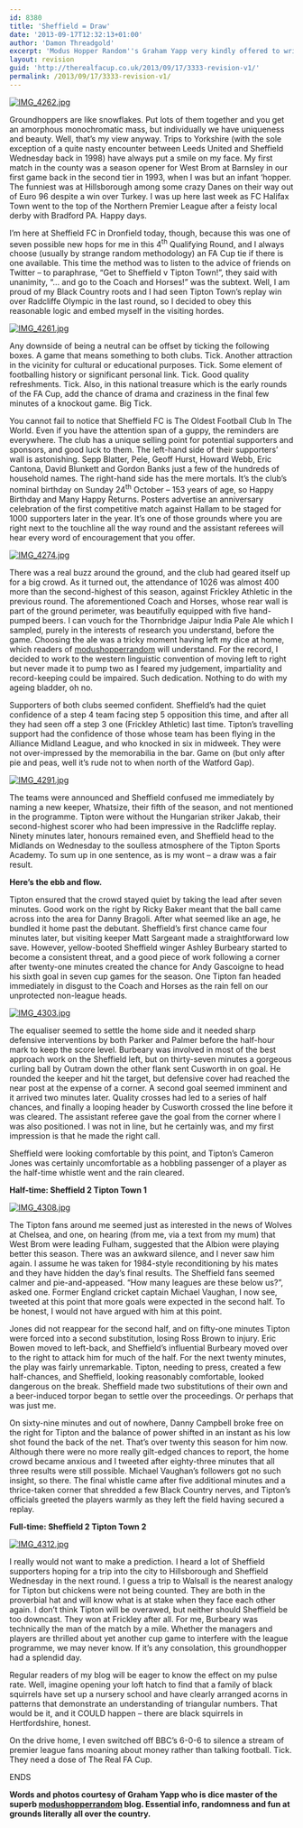 ```yaml
---
id: 8380
title: 'Sheffield = Draw'
date: '2013-09-17T12:32:13+01:00'
author: 'Damon Threadgold'
excerpt: 'Modus Hopper Random''s Graham Yapp very kindly offered to write us a match report of the game we wanted to go to but couldn''t get to, Sheffield FC .v. Tipton Town. Here it is!'
layout: revision
guid: 'http://therealfacup.co.uk/2013/09/17/3333-revision-v1/'
permalink: /2013/09/17/3333-revision-v1/
---
```


[![IMG_4262.jpg](http://lh6.ggpht.com/_3L4_Y2OBz2M/TMQNBDiBCaI/AAAAAAAAC7I/f1H1g8D6pPE/IMG_4262.jpg?imgmax=200)](http://lh6.ggpht.com/_3L4_Y2OBz2M/TMQNBDiBCaI/AAAAAAAAC7I/f1H1g8D6pPE/IMG_4262.jpg?imgmax=640)

Groundhoppers are like snowflakes. Put lots of them together and you get an amorphous monochromatic mass, but individually we have uniqueness and beauty. Well, that’s my view anyway. Trips to Yorkshire (with the sole exception of a quite nasty encounter between Leeds United and Sheffield Wednesday back in 1998) have always put a smile on my face. My first match in the county was a season opener for West Brom at Barnsley in our first game back in the second tier in 1993, when I was but an infant ‘hopper. The funniest was at Hillsborough among some crazy Danes on their way out of Euro 96 despite a win over Turkey. I was up here last week as FC Halifax Town went to the top of the Northern Premier League after a feisty local derby with Bradford PA. Happy days.

I’m here at Sheffield FC in Dronfield today, though, because this was one of seven possible new hops for me in this 4<sup>th</sup> Qualifying Round, and I always choose (usually by strange random methodology) an FA Cup tie if there is one available. This time the method was to listen to the advice of friends on Twitter – to paraphrase, “Get to Sheffield v Tipton Town!”, they said with unanimity, “… and go to the Coach and Horses!” was the subtext. Well, I am proud of my Black Country roots and I had seen Tipton Town’s replay win over Radcliffe Olympic in the last round, so I decided to obey this reasonable logic and embed myself in the visiting hordes.

[![IMG_4261.jpg](http://lh6.ggpht.com/_3L4_Y2OBz2M/TMQNAcq4-EI/AAAAAAAAC7A/2YaEUUwpiU0/IMG_4261.jpg?imgmax=200)](http://lh6.ggpht.com/_3L4_Y2OBz2M/TMQNAcq4-EI/AAAAAAAAC7A/2YaEUUwpiU0/IMG_4261.jpg?imgmax=640)

Any downside of being a neutral can be offset by ticking the following boxes. A game that means something to both clubs. Tick. Another attraction in the vicinity for cultural or educational purposes. Tick. Some element of footballing history or significant personal link. Tick. Good quality refreshments. Tick. Also, in this national treasure which is the early rounds of the FA Cup, add the chance of drama and craziness in the final few minutes of a knockout game. Big Tick.

You cannot fail to notice that Sheffield FC is The Oldest Football Club In The World. Even if you have the attention span of a guppy, the reminders are everywhere. The club has a unique selling point for potential supporters and sponsors, and good luck to them. The left-hand side of their supporters’ wall is astonishing. Sepp Blatter, Pele, Geoff Hurst, Howard Webb, Eric Cantona, David Blunkett and Gordon Banks just a few of the hundreds of household names. The right-hand side has the mere mortals. It’s the club’s nominal birthday on Sunday 24<sup>th</sup> October – 153 years of age, so Happy Birthday and Many Happy Returns. Posters advertise an anniversary celebration of the first competitive match against Hallam to be staged for 1000 supporters later in the year. It’s one of those grounds where you are right next to the touchline all the way round and the assistant referees will hear every word of encouragement that you offer.

[![IMG_4274.jpg](http://lh5.ggpht.com/_3L4_Y2OBz2M/TMQODeIjEDI/AAAAAAAAC7U/ti2Bdl047JI/IMG_4274.jpg?imgmax=200)](http://lh5.ggpht.com/_3L4_Y2OBz2M/TMQODeIjEDI/AAAAAAAAC7U/ti2Bdl047JI/IMG_4274.jpg?imgmax=640)

There was a real buzz around the ground, and the club had geared itself up for a big crowd. As it turned out, the attendance of 1026 was almost 400 more than the second-highest of this season, against Frickley Athletic in the previous round. The aforementioned Coach and Horses, whose rear wall is part of the ground perimeter, was beautifully equipped with five hand-pumped beers. I can vouch for the Thornbridge Jaipur India Pale Ale which I sampled, purely in the interests of research you understand, before the game. Choosing the ale was a tricky moment having left my dice at home, which readers of [modushopperrandom](http://www.modushopperrandom.blogspot.com/) will understand. For the record, I decided to work to the western linguistic convention of moving left to right but never made it to pump two as I feared my judgement, impartiality and record-keeping could be impaired. Such dedication. Nothing to do with my ageing bladder, oh no.

Supporters of both clubs seemed confident. Sheffield’s had the quiet confidence of a step 4 team facing step 5 opposition this time, and after all they had seen off a step 3 one (Frickley Athletic) last time. Tipton’s travelling support had the confidence of those whose team has been flying in the Alliance Midland League, and who knocked in six in midweek. They were not over-impressed by the memorabilia in the bar. Game on (but only after pie and peas, well it’s rude not to when north of the Watford Gap).

[![IMG_4291.jpg](http://lh5.ggpht.com/_3L4_Y2OBz2M/TMQOEZAvGCI/AAAAAAAAC7g/6e7mjye4z0Y/IMG_4291.jpg?imgmax=200)](http://lh5.ggpht.com/_3L4_Y2OBz2M/TMQOEZAvGCI/AAAAAAAAC7g/6e7mjye4z0Y/IMG_4291.jpg?imgmax=640)

The teams were announced and Sheffield confused me immediately by naming a new keeper, Whatsize, their fifth of the season, and not mentioned in the programme. Tipton were without the Hungarian striker Jakab, their second-highest scorer who had been impressive in the Radcliffe replay. Ninety minutes later, honours remained even, and Sheffield head to the Midlands on Wednesday to the soulless atmosphere of the Tipton Sports Academy. To sum up in one sentence, as is my wont – a draw was a fair result.

**Here’s the ebb and flow.**

Tipton ensured that the crowd stayed quiet by taking the lead after seven minutes. Good work on the right by Ricky Baker meant that the ball came across into the area for Danny Bragoli. After what seemed like an age, he bundled it home past the debutant. Sheffield’s first chance came four minutes later, but visiting keeper Matt Sargeant made a straightforward low save. However, yellow-booted Sheffield winger Ashley Burbeary started to become a consistent threat, and a good piece of work following a corner after twenty-one minutes created the chance for Andy Gascoigne to head his sixth goal in seven cup games for the season. One Tipton fan headed immediately in disgust to the Coach and Horses as the rain fell on our unprotected non-league heads.

[![IMG_4303.jpg](http://lh4.ggpht.com/_3L4_Y2OBz2M/TMQPLOPTSjI/AAAAAAAAC74/cfF-KJ7AIh0/IMG_4303.jpg?imgmax=200)](http://lh4.ggpht.com/_3L4_Y2OBz2M/TMQPLOPTSjI/AAAAAAAAC74/cfF-KJ7AIh0/IMG_4303.jpg?imgmax=640)

The equaliser seemed to settle the home side and it needed sharp defensive interventions by both Parker and Palmer before the half-hour mark to keep the score level. Burbeary was involved in most of the best approach work on the Sheffield left, but on thirty-seven minutes a gorgeous curling ball by Outram down the other flank sent Cusworth in on goal. He rounded the keeper and hit the target, but defensive cover had reached the near post at the expense of a corner. A second goal seemed imminent and it arrived two minutes later. Quality crosses had led to a series of half chances, and finally a looping header by Cusworth crossed the line before it was cleared. The assistant referee gave the goal from the corner where I was also positioned. I was not in line, but he certainly was, and my first impression is that he made the right call.

Sheffield were looking comfortable by this point, and Tipton’s Cameron Jones was certainly uncomfortable as a hobbling passenger of a player as the half-time whistle went and the rain cleared.

**Half-time: Sheffield 2 Tipton Town 1**

[![IMG_4308.jpg](http://lh5.ggpht.com/_3L4_Y2OBz2M/TMQQtWfjPTI/AAAAAAAAC8E/ZDG6vu-O12Q/IMG_4308.jpg?imgmax=200)](http://lh5.ggpht.com/_3L4_Y2OBz2M/TMQQtWfjPTI/AAAAAAAAC8E/ZDG6vu-O12Q/IMG_4308.jpg?imgmax=640)

The Tipton fans around me seemed just as interested in the news of Wolves at Chelsea, and one, on hearing (from me, via a text from my mum) that West Brom were leading Fulham, suggested that the Albion were playing better this season. There was an awkward silence, and I never saw him again. I assume he was taken for 1984-style reconditioning by his mates and they have hidden the day’s final results. The Sheffield fans seemed calmer and pie-and-appeased. “How many leagues are these below us?”, asked one. Former England cricket captain Michael Vaughan, I now see, tweeted at this point that more goals were expected in the second half. To be honest, I would not have argued with him at this point.

Jones did not reappear for the second half, and on fifty-one minutes Tipton were forced into a second substitution, losing Ross Brown to injury. Eric Bowen moved to left-back, and Sheffield’s influential Burbeary moved over to the right to attack him for much of the half. For the next twenty minutes, the play was fairly unremarkable. Tipton, needing to press, created a few half-chances, and Sheffield, looking reasonably comfortable, looked dangerous on the break. Sheffield made two substitutions of their own and a beer-induced torpor began to settle over the proceedings. Or perhaps that was just me.

On sixty-nine minutes and out of nowhere, Danny Campbell broke free on the right for Tipton and the balance of power shifted in an instant as his low shot found the back of the net. That’s over twenty this season for him now. Although there were no more really gilt-edged chances to report, the home crowd became anxious and I tweeted after eighty-three minutes that all three results were still possible. Michael Vaughan’s followers got no such insight, so there. The final whistle came after five additional minutes and a thrice-taken corner that shredded a few Black Country nerves, and Tipton’s officials greeted the players warmly as they left the field having secured a replay.

**Full-time: Sheffield 2 Tipton Town 2**

[![IMG_4312.jpg](http://lh3.ggpht.com/_3L4_Y2OBz2M/TMQQt1WfibI/AAAAAAAAC8M/l8dSqVurAxM/IMG_4312.jpg?imgmax=200)](http://lh3.ggpht.com/_3L4_Y2OBz2M/TMQQt1WfibI/AAAAAAAAC8M/l8dSqVurAxM/IMG_4312.jpg?imgmax=640)

I really would not want to make a prediction. I heard a lot of Sheffield supporters hoping for a trip into the city to Hillsborough and Sheffield Wednesday in the next round. I guess a trip to Walsall is the nearest analogy for Tipton but chickens were not being counted. They are both in the proverbial hat and will know what is at stake when they face each other again. I don’t think Tipton will be overawed, but neither should Sheffield be too downcast. They won at Frickley after all. For me, Burbeary was technically the man of the match by a mile. Whether the managers and players are thrilled about yet another cup game to interfere with the league programme, we may never know. If it’s any consolation, this groundhopper had a splendid day.

Regular readers of my blog will be eager to know the effect on my pulse rate. Well, imagine opening your loft hatch to find that a family of black squirrels have set up a nursery school and have clearly arranged acorns in patterns that demonstrate an understanding of triangular numbers. That would be it, and it COULD happen – there are black squirrels in Hertfordshire, honest.

On the drive home, I even switched off BBC’s 6-0-6 to silence a stream of premier league fans moaning about money rather than talking football. Tick. They need a dose of The Real FA Cup.

ENDS

**Words and photos courtesy of Graham Yapp who is dice master of the superb [modushopperrandom](http://www.modushopperrandom.blogspot.com/) blog. Essential info, randomness and fun at grounds literally all over the country.**